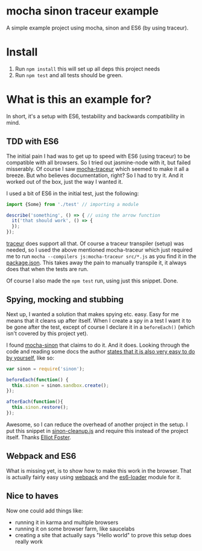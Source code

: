 # mocha sinon traceur example

A simple example project using mocha, sinon and ES6 (by using traceur).

# Install

1. Run `npm install` this will set up all deps this project needs
2. Run `npm test` and all tests should be green.

# What is this an example for?

In short, it's a setup with ES6, testability and backwards compatibility in mind.

## TDD with ES6

The initial pain I had was to get up to speed with ES6 (using traceur) to be compatible
with all browsers. So I tried out jasmine-node with it, but failed misserably.
Of course I saw [mocha-traceur](https://github.com/domenic/mocha-traceur) which
seemed to make it all a breeze. But who believes documentation, right?
So I had to try it. And it worked out of the box, just the way I wanted it.

I used a bit of ES6 in the initial test, just the following:

```js
import {Some} from './test' // importing a module

describe('something', () => { // using the arrow function
  it('that should work', () => {
  });
});
```

[traceur](https://github.com/google/traceur-compiler/wiki/LanguageFeatures) does support all that.
Of course a traceur transpiler (setup) was needed, so I used the above mentioned
mocha-traceur which just required me to run `mocha --compilers js:mocha-traceur src/*.js`
as you find it in the [package.json](https://github.com/uxebu/mocha-sinon-traceur-example/blob/fb354685b590390f8695f5ecee890c4f9072f944/package.json#L7).
This takes away the pain to manually transpile it, it always does that when the tests
are run.

Of course I also made the `npm test` run, using just this snippet. Done.

## Spying, mocking and stubbing

Next up, I wanted a solution that makes spying etc. easy.
Easy for me means that it cleans up after itself. When I create a spy in a test
I want it to be gone after the test, except of course I declare it in a
`beforeEach()` (which isn't covered by this project yet).

I found [mocha-sinon](https://github.com/elliotf/mocha-sinon) that claims to do it.
And it does. Looking through the code and reading some docs the author [states that
it is also very easy to do by yourself](https://github.com/elliotf/mocha-sinon#if-you-dont-like-this-module), like so:

```js
var sinon = require('sinon');

beforeEach(function() {
  this.sinon = sinon.sandbox.create();
});

afterEach(function(){
  this.sinon.restore();
});
```

Awesome, so I can reduce the overhead of another project in the setup.
I put this snippet in [sinon-cleanup.js](https://github.com/uxebu/mocha-sinon-traceur-example/blob/fb354685b590390f8695f5ecee890c4f9072f944/src/sinon-cleanup.js)
and require this instead of the project itself. Thanks [Elliot Foster](https://github.com/elliotf).

## Webpack and ES6

What is missing yet, is to show how to make this work in the browser.
That is actually fairly easy using [webpack](http://webpack.github.io)
and the [es6-loader](https://github.com/shama/es6-loader) module for it.

## Nice to haves

Now one could add things like:

- running it in karma and multiple browsers
- running it on some browser farm, like saucelabs
- creating a site that actually says "Hello world" to prove this setup does really work


